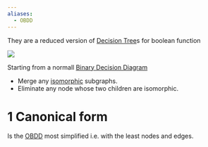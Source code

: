 ```yaml
---
aliases:
  - OBDD
---
```

They are a reduced version of [Decision Tree](Decision%20Tree.md)s for boolean function

![](Verification%2037_image_2.png)

Starting from a normall [Binary Decision Diagram](Binary%20Decision%20Diagram.md)

- Merge any [isomorphic](https://en.wikipedia.org/wiki/Graph_isomorphism "Graph isomorphism") subgraphs.
- Eliminate any node whose two children are isomorphic.

# 1 Canonical form
Is the [OBDD](Ordered%20Binary%20Decision%20Diagramm.md) most simplified i.e. with the least nodes and edges.